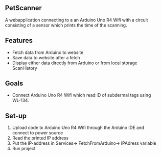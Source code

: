 ## PetScanner

A webapplication connecting to a an Arduino Uno R4 Wifi with a circuit consisting of a sensor which prints the time of the scanning.

## Features
- Fetch data from Arduino to website
- Save data to website after a fetch
- Display either data directly from Arduino or from local storage ScanHistory

## Goals
- Connect Arduino Uno R4 Wifi which read ID of subdermal tags using WL-134. 

## Set-up
1. Upload code to Arduino Uno R4 Wifi through the Arduino IDE and connect to power source
2. Read the printed IP address
3. Put the IP-address in Services-> FetchFromArduino-> IPAdress variable
4. Run project
